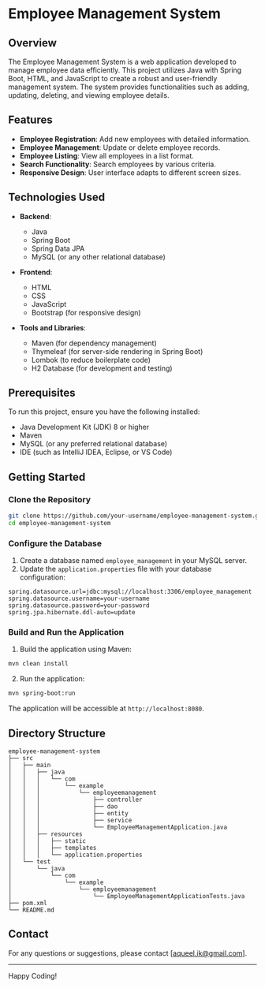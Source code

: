 # Employee Management System

## Overview

The Employee Management System is a web application developed to manage employee data efficiently. This project utilizes Java with Spring Boot, HTML, and JavaScript to create a robust and user-friendly management system. The system provides functionalities such as adding, updating, deleting, and viewing employee details.

## Features

- **Employee Registration**: Add new employees with detailed information.
- **Employee Management**: Update or delete employee records.
- **Employee Listing**: View all employees in a list format.
- **Search Functionality**: Search employees by various criteria.
- **Responsive Design**: User interface adapts to different screen sizes.

## Technologies Used

- **Backend**: 
  - Java
  - Spring Boot
  - Spring Data JPA
  - MySQL (or any other relational database)
  
- **Frontend**:
  - HTML
  - CSS
  - JavaScript
  - Bootstrap (for responsive design)

- **Tools and Libraries**:
  - Maven (for dependency management)
  - Thymeleaf (for server-side rendering in Spring Boot)
  - Lombok (to reduce boilerplate code)
  - H2 Database (for development and testing)

## Prerequisites

To run this project, ensure you have the following installed:

- Java Development Kit (JDK) 8 or higher
- Maven
- MySQL (or any preferred relational database)
- IDE (such as IntelliJ IDEA, Eclipse, or VS Code)

## Getting Started

### Clone the Repository

```bash
git clone https://github.com/your-username/employee-management-system.git
cd employee-management-system
```

### Configure the Database

1. Create a database named `employee_management` in your MySQL server.
2. Update the `application.properties` file with your database configuration:

```properties
spring.datasource.url=jdbc:mysql://localhost:3306/employee_management
spring.datasource.username=your-username
spring.datasource.password=your-password
spring.jpa.hibernate.ddl-auto=update
```

### Build and Run the Application

1. Build the application using Maven:

```bash
mvn clean install
```

2. Run the application:

```bash
mvn spring-boot:run
```

The application will be accessible at `http://localhost:8080`.

## Directory Structure

```
employee-management-system
├── src
│   ├── main
│   │   ├── java
│   │   │   └── com
│   │   │       └── example
│   │   │           └── employeemanagement
│   │   │               ├── controller
│   │   │               ├── dao
│   │   │               ├── entity
│   │   │               ├── service
│   │   │               └── EmployeeManagementApplication.java
│   │   ├── resources
│   │   │   ├── static
│   │   │   ├── templates
│   │   │   └── application.properties
│   └── test
│       └── java
│           └── com
│               └── example
│                   └── employeemanagement
│                       └── EmployeeManagementApplicationTests.java
├── pom.xml
└── README.md
```


## Contact

For any questions or suggestions, please contact [aqueel.ik@gmail.com].

---

Happy Coding!
